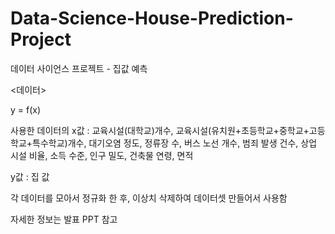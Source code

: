 # Data-Science-House-Prediction-Project

데이터 사이언스 프로젝트 - 집값 예측

<데이터>

y = f(x)

사용한 데이터의 x값 : 교육시설(대학교)개수, 교육시설(유치원+초등학교+중학교+고등학교+특수학교)개수, 대기오염 정도, 정류장 수, 버스 노선 개수, 범죄 발생 건수, 상업 시설 비율, 소득 수준, 인구 밀도, 건축물 연령, 면적

y값 : 집 값

각 데이터를 모아서 정규화 한 후, 이상치 삭제하여 데이터셋 만들어서 사용함

자세한 정보는 발표 PPT 참고
